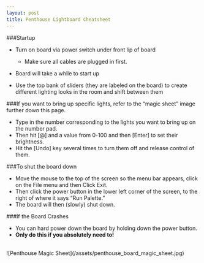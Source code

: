 ```yaml
---
layout: post
title: Penthouse Lightboard Cheatsheet
---
```


###Startup

* Turn on board via power switch under front lip of board

    * Make sure all cables are plugged in first.
* Board will take a while to start up
* Use the top bank of sliders (they are labeled on the board) to create different lighting looks in the room and shift between them

###If you want to bring up specific lights, refer to the “magic sheet” image further down this page.

* Type in the number corresponding to the lights you want to bring up on the number pad.
* Then hit [@] and a value from 0-100 and then [Enter] to set their brightness.
* Hit the [Undo] key several times to turn them off and release control of them.

###To shut the board down

* Move the mouse to the top of the screen so the menu bar appears, click on the File menu and then Click Exit.
* Then click the power button in the lower left corner of the screen, to the right of where it says “Run Palette.”
* The board will then (slowly) shut down.

###If the Board Crashes

* You can hard power down the board by holding down the power button.
* **Only do this if you absolutely need to!**

<br>
![Penthouse Magic Sheet](/assets/penthouse_board_magic_sheet.jpg)
